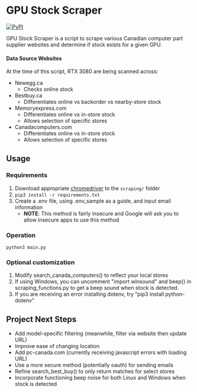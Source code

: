 # GPU Stock Scraper

[![PyPI](https://img.shields.io/badge/Python-3.9-green.svg)]()

GPU Stock Scraper is a script to scrape various Canadian computer part supplier websites
and determine if stock exists for a given GPU.

#### Data Source Websites ####

At the time of this script, RTX 3080 are being scanned across:
* Newegg.ca
    * Checks online stock
* Bestbuy.ca
    * Differentiates online vs backorder vs nearby-store stock
* Memoryexpress.com
    * Differentiates online vs in-store stock
    * Allows selection of specific stores
* Canadacomputers.com
    * Differentiates online vs in-store stock
    * Allows selection of specific stores

## Usage

### Requirements
1. Download appropriate [chromedriver](https://sites.google.com/a/chromium.org/chromedriver/downloads) to the `scraping/` folder
2. `pip3 install -r requirements.txt`
3. Create a .env file, using .env_sample as a guide, and input email information 
    * **NOTE**: This method is fairly insecure and Google will ask you to allow insecure apps to use this method
### Operation
`python3 main.py`

### Optional customization
1. Modify search_canada_computers() to reflect your local stores
2. If using Windows, you can uncomment "import winsound" and beep() in scraping_functions.py to get 
a beep sound when stock is detected.
3. If you are receiving an error installing dotenv, try "pip3 install python-dotenv"


## Project Next Steps 
* Add model-specific filtering (meanwhile, filter via website then update URL)
* Improve ease of changing location
* Add pc-canada.com (currently receiving javascript errors with loading URL)
* Use a more secure method (potentially oauth) for sending emails
* Refine search_best_buy() to only return matches for select stores
* Incorporate functioning beep noise for both Linux and Windows when stock is detected



